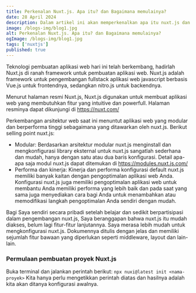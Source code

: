 ```yaml
---
title: Perkenalan Nuxt.js. Apa itu? dan Bagaimana memulainya?
date: 28 April 2024
description: Dalam artikel ini akan memperkenalkan apa itu nuxt.js dan bagaimana memulainya
image: /blogs-img/blog1.jpg
alt: Perkenalan Nuxt.js. Apa itu? dan Bagaimana memulainya?
ogImage: /blogs-img/blog1.jpg
tags: ['nuxtjs']
published: true
---
```


Teknologi pembuatan aplikasi web hari ini telah berkembang, hadirlah Nuxt.js di ranah framework untuk pembuatan aplikasi web. Nuxt.js adalah framework untuk pengembangan fullstack aplikasi web javascript berbasis Vue.js untuk frontendnya, sedangkan nitro.js untuk backendnya.

Menurut halaman resmi Nuxt.js, Nuxt.js digunakan untuk membuat aplikasi web yang membutuhkan fitur yang intuitive dan powerfull. Halaman resminya dapat dikunjungi di https://nuxt.com/

Perkembangan arsitektur web saat ini menuntut aplikasi web yang modular dan berperforma tinggi sebagaimana yang ditawarkan oleh nuxt.js. Berikut selling point nuxt.js:
- Modular: Berdasarkan arsitektur modular nuxt.js menginstall dan mengkonfigurasi library eksternal untuk nuxt.js sangatlah sederhana dan mudah, hanya dengan satu atau dua baris konfigurasi. Detail apa-apa saja modul nuxt.js dapat ditemukan di https://modules.nuxt.js.com/
- Performa dan kinerja: Kinerja dan performa konfigurasi default nuxt.js memiliki banyak kaitan dengan pengoptimalan aplikasi web Anda. Konfigurasi nuxt.js juga memiliki pengoptimalan aplikasi web untuk membantu Anda memiliki performa yang lebih baik dan pada saat yang sama juga menyediakan cara bagi Anda untuk menambahkan atau memodifikasi langkah pengoptimalan Anda sendiri dengan mudah.

Bagi Saya sendiri secara pribadi setelah belajar dan sedikit berpartisipasi dalam pengembangan nuxt.js, Saya beranggapan bahwa nuxt.js itu mudah diakses, belum lagi fitur-fitur lanjutannya. Saya merasa lebih mudah untuk mengkonfigurasi nuxt.js. Dokumennya ditulis dengan jelas dan memiliki sejumlah fitur bawaan yang diperlukan seperti middleware, layout dan lain-lain.

### Permulaan pembuatan proyek Nuxt.js
Buka terminal dan jalankan perintah berikut:
```npx nuxi@latest init <nama-proyek>```
Kita hanya perlu mengetikkan perintah diatas dan hasilnya adalah kita akan ditanya konfigurasi awalnya.